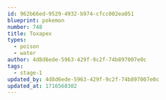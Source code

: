 ```yaml
---
id: 962b66ed-9529-4932-b974-cfcc002ea051
blueprint: pokemon
number: 748
title: Toxapex
types:
  - poison
  - water
author: 4d8d6ede-5963-429f-9c2f-74b897007e0c
tags:
  - stage-1
updated_by: 4d8d6ede-5963-429f-9c2f-74b897007e0c
updated_at: 1716568302
---
```

